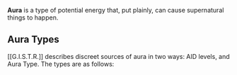 **Aura** is a type of potential energy that, put plainly, can cause supernatural things to happen. 

## Aura Types
[[G.I.S.T.R.]] describes discreet sources of aura in two ways: AID levels, and Aura Type. The types are as follows: